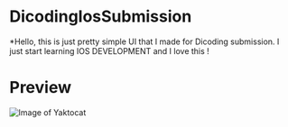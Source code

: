 # DicodingIosSubmission

*Hello, this is just pretty simple UI that I made for Dicoding submission. I just start learning IOS DEVELOPMENT and I love this !

# Preview 

![Image of Yaktocat](https://octodex.github.com/images/yaktocat.png)



